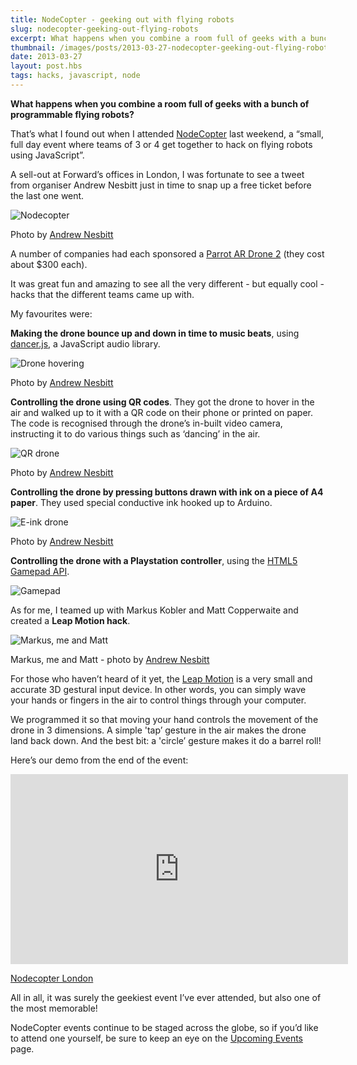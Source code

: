 ```yaml
---
title: NodeCopter - geeking out with flying robots
slug: nodecopter-geeking-out-flying-robots
excerpt: What happens when you combine a room full of geeks with a bunch of programmable flying robots?
thumbnail: /images/posts/2013-03-27-nodecopter-geeking-out-flying-robots/thumbnail-nodecopter.jpg
date: 2013-03-27
layout: post.hbs
tags: hacks, javascript, node
---
```


**What happens when you combine a room full of geeks with a bunch of
programmable flying robots?**

That’s what I found out when I attended
[NodeCopter](http://nodecopter-london.eventbrite.com/) last weekend, a
“small, full day event where teams of 3 or 4 get together to hack on
flying robots using JavaScript”.

A sell-out at Forward’s offices in London, I was fortunate to see a
tweet from organiser Andrew Nesbitt just in time to snap up a free
ticket before the last one went.

![Nodecopter](/images/posts/2013-03-27-nodecopter-geeking-out-flying-robots/nodecopter1.jpg)

<p class="caption">Photo by <a href="http://www.flickr.com/photos/nez/sets/72157633047313444/with/8575918404/">Andrew Nesbitt</a></p>

A number of companies had each sponsored a
[Parrot AR Drone 2](http://ardrone2.parrot.com/usa/) (they cost about \$300 each).

It was great fun and amazing to see all the very different - but
equally cool - hacks that the different teams came up with.

My favourites were:

**Making the drone bounce up and down in time to music beats**,
using [dancer.js](https://developer.mozilla.org/en-US/demos/detail/dancerjs),
a JavaScript audio library.

![Drone hovering](/images/posts/2013-03-27-nodecopter-geeking-out-flying-robots/nodecopter2.jpg)

<p class="caption">Photo by <a href="http://www.flickr.com/photos/nez/sets/72157633047313444/with/8575918404/">Andrew Nesbitt</a></p>

**Controlling the drone using QR codes**. They got the drone to hover in
the air and walked up to it with a QR code on their phone or printed on
paper. The code is recognised through the drone’s in-built video camera,
instructing it to do various things such as ‘dancing’ in the air.

![QR drone](/images/posts/2013-03-27-nodecopter-geeking-out-flying-robots/nodecopter3.jpg)

<p class="caption">Photo by <a href="http://www.flickr.com/photos/nez/sets/72157633047313444/with/8575918404/">Andrew Nesbitt</a></p>

**Controlling the drone by pressing buttons drawn with ink on a piece of
A4 paper**. They used special conductive ink hooked up to Arduino.

![E-ink drone](/images/posts/2013-03-27-nodecopter-geeking-out-flying-robots/nodecopter4.jpg)

<p class="caption">Photo by <a href="http://www.flickr.com/photos/nez/sets/72157633047313444/with/8575918404/">Andrew Nesbitt</a></p>

**Controlling the drone with a Playstation controller**, using the
[HTML5 Gamepad API](http://active.tutsplus.com/tutorials/games/an-introduction-to-the-html5-gamepad-api/).

![Gamepad](/images/posts/2013-03-27-nodecopter-geeking-out-flying-robots/nodecopter5.jpg)

As for me, I teamed up with Markus Kobler and Matt Copperwaite and
created a **Leap Motion hack**.

![Markus, me and Matt](/images/posts/2013-03-27-nodecopter-geeking-out-flying-robots/nodecopter6.jpg)

<p class="caption">Markus, me and Matt - photo by <a href="http://www.flickr.com/photos/nez/sets/72157633047313444/with/8575918404/">Andrew Nesbitt</a></p>

For those who haven’t heard of it yet, the [Leap
Motion](https://www.leapmotion.com/) is a very small and accurate 3D
gestural input device. In other words, you can simply wave your hands or
fingers in the air to control things through your computer.

We programmed it so that moving your hand controls the movement of
the drone in 3 dimensions. A simple 'tap’ gesture in the air makes the
drone land back down. And the best bit: a 'circle’ gesture makes it do a
barrel roll!

Here’s our demo from the end of the event:

<iframe src="https://player.vimeo.com/video/62417807?title=0&amp;byline=0&amp;portrait=0" width="540" height="304" frameborder="0" title="Nodecopter London"></iframe>
<p class="caption"><a href="http://vimeo.com/62417807) from [Markus Kobler](http://vimeo.com/user4571538">Nodecopter London</a></p>

All in all, it was surely the geekiest event I’ve ever attended, but also one of the most memorable!

NodeCopter events continue to be staged across the globe, so if you’d
like to attend one yourself, be sure to keep an eye on the [Upcoming
Events](http://nodecopter.com/#upcoming-events) page.
